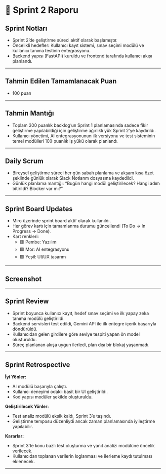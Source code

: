 # 📘 Sprint 2 Raporu 

## Sprint Notları
- Sprint 2’de geliştirme süreci aktif olarak başlamıştır.
- Öncelikli hedefler: Kullanıcı kayıt sistemi, sınav seçimi modülü ve kullanıcı tanıma testinin entegrasyonu.
- Backend yapısı (FastAPI) kuruldu ve frontend tarafında kullanıcı akışı planlandı.

---

## Tahmin Edilen Tamamlanacak Puan
- 100 puan

---

## Tahmin Mantığı
- Toplam 300 puanlık backlog’un Sprint 1 planlamasında sadece fikir geliştirme yapılabildiği için geliştirme ağırlıklı yük Sprint 2’ye kaydırıldı.
- Kullanıcı yönetimi, AI entegrasyonunun ilk versiyonu ve test sisteminin temel modülleri 100 puanlık iş yükü olarak planlandı.

---

## Daily Scrum
- Bireysel geliştirme süreci her gün sabah planlama ve akşam kısa özet şeklinde günlük olarak Slack Notlarım dosyasına kaydedildi.
- Günlük planlama mantığı: “Bugün hangi modül geliştirilecek? Hangi adım bitirildi? Blocker var mı?”

---

## Sprint Board Updates
- Miro üzerinde sprint board aktif olarak kullanıldı.
- Her görev kartı için tamamlanma durumu güncellendi (To Do → In Progress → Done).
- Kart renkleri:
  - 🟥 Pembe: Yazılım
  - 🟪 Mor: AI entegrasyonu
  - 🟩 Yeşil: UI/UX tasarım

---

## Screenshot


---

## Sprint Review
- Sprint boyunca kullanıcı kayıt, hedef sınav seçimi ve ilk yapay zeka tanıma modülü geliştirildi.
- Backend servisleri test edildi, Gemini API ile ilk entegre içerik başarıyla döndürüldü.
- Kullanıcıdan gelen girdilere göre seviye tespiti yapan ön model oluşturuldu.
- Süreç planlanan akışa uygun ilerledi, plan dışı bir blokaj yaşanmadı.

---

## Sprint Retrospective

**İyi Yönler:**
- AI modülü başarıyla çalıştı.
- Kullanıcı deneyimi odaklı basit bir UI geliştirildi.
- Kod yapısı modüler şekilde oluşturuldu.

**Geliştirilecek Yönler:**
- Test analiz modülü eksik kaldı, Sprint 3’e taşındı.
- Geliştirme temposu düzenliydi ancak zaman planlamasında iyileştirme yapılabilir.

**Kararlar:**
- Sprint 3’te konu bazlı test oluşturma ve yanıt analizi modülüne öncelik verilecek.
- Kullanıcıdan toplanan verilerin loglanması ve ilerleme kaydı tutulması eklenecek.

---

